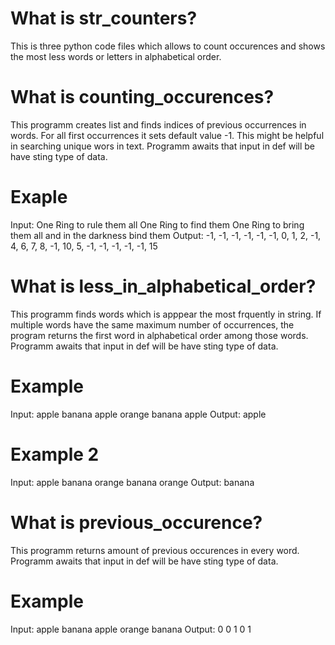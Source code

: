 # What is str_counters?
This is three python code files which allows to count occurences and shows the most less words or letters in alphabetical order.

# What is counting_occurences?
This programm creates list and finds indices of previous occurrences in words. For all first occurrences it sets default value -1. 
This might be helpful in searching unique wors in text. 
Programm awaits that input in def will be have sting type of data.

# Exaple
Input: One Ring to rule them all One Ring to find them One Ring to bring them all and in the darkness bind them
Output: -1, -1, -1, -1, -1, -1, 0, 1, 2, -1, 4, 6, 7, 8, -1, 10, 5, -1, -1, -1, -1, -1, 15

# What is less_in_alphabetical_order?
This programm finds words which is apppear the most frquently in string. If multiple words have the same maximum number of occurrences, the program returns the first word in alphabetical order among those words.
Programm awaits that input in def will be have sting type of data.

# Example
Input: apple banana apple orange banana apple
Output: apple

# Example 2
Input: apple banana orange banana orange
Output: banana

# What is previous_occurence?
This programm returns amount of previous occurences in every word. 
Programm awaits that input in def will be have sting type of data.

# Example
Input: apple banana apple orange banana
Output: 0 0 1 0 1
